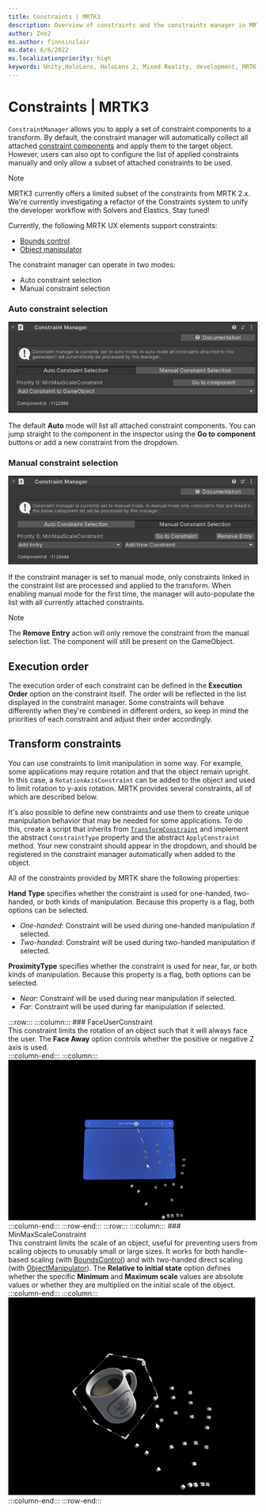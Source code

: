 ```yaml
---
title: Constraints | MRTK3
description: Overview of constraints and the constraints manager in MRTK3
author: Zee2
ms.author: finnsinclair
ms.date: 6/6/2022
ms.localizationpriority: high
keywords: Unity,HoloLens, HoloLens 2, Mixed Reality, development, MRTK, Constraints, ConstraintManager
---
```


# Constraints | MRTK3

`ConstraintManager` allows you to apply a set of constraint components to a transform. By default, the constraint manager will automatically collect all attached [constraint components](#transform-constraints) and apply them to the target object. However, users can also opt to configure the list of applied constraints manually and only allow a subset of attached constraints to be used.

> [!NOTE]
> MRTK3 currently offers a limited subset of the constraints from MRTK 2.x. We're currently investigating a refactor of the Constraints system to unify the developer workflow with Solvers and Elastics. Stay tuned!

Currently, the following MRTK UX elements support constraints:

- [Bounds control](bounds-control.md)
- [Object manipulator](object-manipulator.md)

The constraint manager can operate in two modes:

- Auto constraint selection
- Manual constraint selection

### Auto constraint selection

![Auto Selection mode](images/AutoSelection.png)

The default **Auto** mode will list all attached constraint components. You can jump straight to the component in the inspector using the **Go to component** buttons or add a new constraint from the dropdown.

### Manual constraint selection

![Manual Selection mode](images/ManualSelection.png)

If the constraint manager is set to manual mode, only constraints linked in the constraint list are processed and applied to the transform. When enabling manual mode for the first time, the manager will auto-populate the list with all currently attached constraints.

> [!NOTE]
> The **Remove Entry** action will only remove the constraint from the manual selection list. The component will still be present on the GameObject.

## Execution order

The execution order of each constraint can be defined in the **Execution Order** option on the constraint itself. The order will be reflected in the list displayed in the constraint manager. Some constraints will behave differently when they're combined in different orders, so keep in mind the priorities of each constraint and adjust their order accordingly.

## Transform constraints

You can use constraints to limit manipulation in some way. For example, some applications may require rotation and that the object remain upright. In this case, a `RotationAxisConstraint` can be added to the object and used to limit rotation to y-axis rotation. MRTK provides several constraints, all of which are described below.

It's also possible to define new constraints and use them to create unique manipulation behavior that may be needed for some applications. To do this, create a script that inherits from [`TransformConstraint`](xref:Microsoft.MixedReality.Toolkit.UI.TransformConstraint) and implement the abstract `ConstraintType` property and the abstract `ApplyConstraint` method. Your new constraint should appear in the dropdown, and should be registered in the constraint manager automatically when added to the object.

All of the constraints provided by MRTK share the following properties:

**Hand Type** specifies whether the constraint is used for one-handed, two-handed, or both kinds of manipulation. Because this property is a flag, both options can be selected.

- *One-handed*: Constraint will be used during one-handed manipulation if selected.
- *Two-handed*: Constraint will be used during two-handed manipulation if selected.

**ProximityType** specifies whether the constraint is used for near, far, or both kinds of manipulation. Because this property is a flag, both options can be selected.

- *Near*: Constraint will be used during near manipulation if selected.
- *Far*: Constraint will be used during far manipulation if selected.


:::row:::
    :::column:::
        ### FaceUserConstraint<br>
        This constraint limits the rotation of an object such that it will always face the user. The **Face Away** option controls whether the positive or negative Z axis is used.<br>
    :::column-end:::
        :::column:::
       ![Demonstration of FaceUserConstraint](images/MRTK_Constraint_FaceUser.gif)<br>
    :::column-end:::
:::row-end:::
:::row:::
    :::column:::
        ### MinMaxScaleConstraint<br>
        This constraint limits the scale of an object, useful for preventing users from scaling objects to unusably small or large sizes. It works for both handle-based scaling (with [BoundsControl](bounds-control.md)) and with two-handed direct scaling (with [ObjectManipulator](object-manipulator.md)). The **Relative to initial state** option defines whether the specific **Minimum** and **Maximum scale** values are absolute values or whether they are multiplied on the initial scale of the object. <br>
    :::column-end:::
        :::column:::
       ![Demonstration of MinMaxScaleConstraint](images/MRTK_Constraint_MinMaxScale.gif)<br>
    :::column-end:::
:::row-end:::
